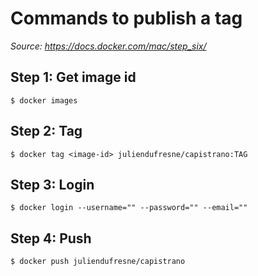 Commands to publish a tag
=========================

*Source: https://docs.docker.com/mac/step_six/*

Step 1: Get image id
--------------------

```shell
$ docker images
```

Step 2: Tag
-----------

```shell
$ docker tag <image-id> juliendufresne/capistrano:TAG
```

Step 3: Login
-------------

```shell
$ docker login --username="" --password="" --email=""
```

Step 4: Push
------------

```shell
$ docker push juliendufresne/capistrano
```
